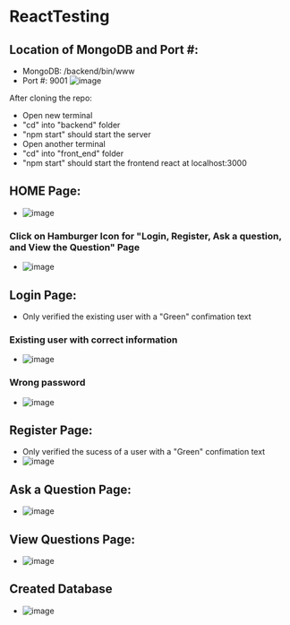 # ReactTesting
## Location of MongoDB and Port #:
  - MongoDB: /backend/bin/www
  - Port #: 9001
  ![image](https://user-images.githubusercontent.com/57841675/166621142-8ca00e16-3b4a-47cb-b5bd-ba127e6db2e2.png)
  

After cloning the repo:
  - Open new terminal
  - "cd" into "backend" folder
  -  "npm start" should start the server
  - Open another terminal 
  -  "cd" into "front_end" folder
  -  "npm start" should start the frontend react at localhost:3000
## HOME Page:
  - ![image](https://user-images.githubusercontent.com/57841675/166620684-6ffa5e75-cf08-4677-a131-d621c3abb7da.png)
  ### Click on Hamburger Icon for "Login, Register, Ask a question, and View the Question" Page
  - ![image](https://user-images.githubusercontent.com/57841675/166620733-20bd0e1f-688d-40a1-ade4-45356de36d31.png)

## Login Page:
  - Only verified the existing user with a "Green" confimation text
  ### Existing user with correct information
  - ![image](https://user-images.githubusercontent.com/57841675/166620386-e129d814-30cf-4d4e-b600-272bd6035161.png)
  ### Wrong password
  - ![image](https://user-images.githubusercontent.com/57841675/166620479-1bce813d-30d1-44b8-81fc-106150890d16.png)

## Register Page:
  - Only verified the sucess of a user with a "Green" confimation text
  - ![image](https://user-images.githubusercontent.com/57841675/166620570-686c8687-8be2-4d12-89ff-617446d15aa3.png)
## Ask a Question Page:
  - ![image](https://user-images.githubusercontent.com/57841675/166620611-9ee2240d-a7d8-4a96-b5b2-d5c6d078077c.png)
## View Questions Page:
  - ![image](https://user-images.githubusercontent.com/57841675/166620652-19640d52-eea1-49d2-bbd7-4baeb730c259.png)
## Created Database
  - ![image](https://user-images.githubusercontent.com/57841675/166620867-0541c036-13d8-472d-8193-888ddaa89671.png)


  
